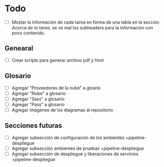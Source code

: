 # Todo

- [ ] Mostar la información de cada tarea en forma de una tabla en la sección *Acerca de la tarea*, se ve mal los subheaders para la información con poco contenido.

## Genearal

- [ ] Crear scripts para generar archivo pdf y html

## Glosario

- [ ] Agregar "Proveedores de la nube" a gloario
- [ ] Agregar "Nube" a glosario
- [ ] Agregar "Sass" a glosario
- [ ] Agregar "Pass" a glosario
- [ ] Agregar imágenes de los diagramas al repositorio

## Secciones futuras

- [ ] Agregar subsección de configuración de los ambientes +pipeline-despliegue
- [ ] Agregar subsección ambientes de pruebas +pipeline-despliegue
- [ ] Agregar subsección de despliegue y liberaciones de servicios +pipeline-despliegue
